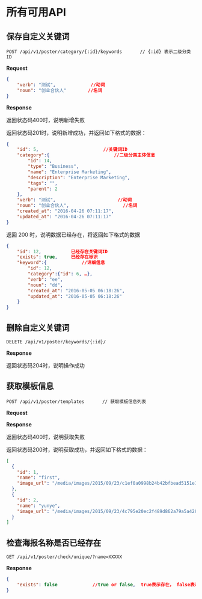 # 所有可用API


## 保存自定义关键词

    POST /api/v1/poster/category/{:id}/keywords　　　　// {:id} 表示二级分类ID
    
**Request**
```json
{
    "verb": "测试",             //动词
    "noun": "创业合伙人"        //名词
}
```

**Response**

返回状态码400时，说明新增失败

返回状态码201时，说明新增成功，并返回如下格式的数据：
```json
{
    "id": 5,                        //关键词ID
    "category":{                        //二级分类主体信息
        "id": 14,
        "type": "Business",
        "name": "Enterprise Marketing",
        "description": "Enterprise Marketing",
        "tags": "",
        "parent": 2
    },
    "verb": "测试",                       //动词
    "noun": "创业合伙人",                    //名词
    "created_at": "2016-04-26 07:11:17",
    "updated_at": "2016-04-26 07:11:17"
}
```

返回 200 时，说明数据已经存在，将返回如下格式的数据
```json
{   
    "id": 12,           已经存在关键词ID
    "exists": true,     已经存在标识
    "keyword":{             //详细信息
        "id": 12,
        "category":{"id": 6, …},
        "verb": "ee",
        "noun": "dd",
        "created_at": "2016-05-05 06:18:26",
        "updated_at": "2016-05-05 06:18:26"
    }
}
```

## 删除自定义关键词
    
    DELETE /api/v1/poster/keywords/{:id}/
    

**Response**

返回状态码204时，说明操作成功



## 获取模板信息

    POST /api/v1/poster/templates　　　　// 获取模板信息列表

**Request**

**Response**

返回状态码400时，说明获取失败

返回状态码200时，说明获取成功，并返回如下格式的数据：

```json
[
  {
    "id": 1,
    "name": "first",
    "image_url": "/media/images/2015/09/23/c1ef0a0998b24b42bfbead5151e1148b.PNG"
  },
  {
    "id": 2,
    "name": "yunye",
    "image_url": "/media/images/2015/09/23/4c795e20ec2f489d862a79a5a428826b.PNG"
  }
]
```


## 检查海报名称是否已经存在

    GET /api/v1/poster/check/unique/?name=XXXXX
    
    
**Response**
```json
{
    "exists": false             //true or false,  true表示存在， false表示不存在
}
```
   